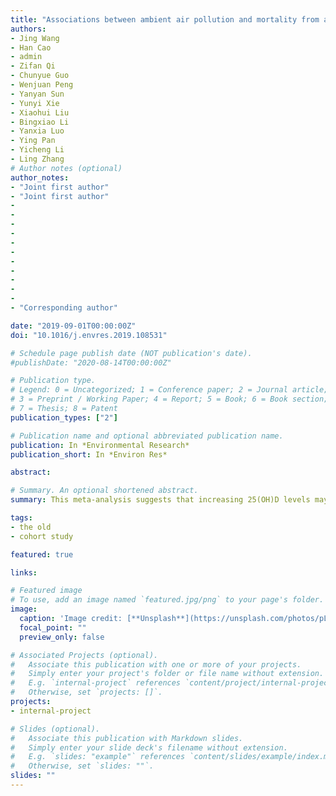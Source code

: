 ```yaml
---
title: "Associations between ambient air pollution and mortality from all causes, pneumonia, and congenital heart diseases among children aged under 5 years in Beijing, China: A population-based time series study"
authors:
- Jing Wang
- Han Cao
- admin
- Zifan Qi
- Chunyue Guo
- Wenjuan Peng
- Yanyan Sun
- Yunyi Xie
- Xiaohui Liu
- Bingxiao Li
- Yanxia Luo
- Ying Pan
- Yicheng Li
- Ling Zhang
# Author notes (optional)
author_notes:
- "Joint first author"
- "Joint first author"
- 
- 
-
-
-
-
-
-
-
-
-
- "Corresponding author"

date: "2019-09-01T00:00:00Z"
doi: "10.1016/j.envres.2019.108531"

# Schedule page publish date (NOT publication's date).
#publishDate: "2020-08-14T00:00:00Z"

# Publication type.
# Legend: 0 = Uncategorized; 1 = Conference paper; 2 = Journal article;
# 3 = Preprint / Working Paper; 4 = Report; 5 = Book; 6 = Book section;
# 7 = Thesis; 8 = Patent
publication_types: ["2"]

# Publication name and optional abbreviated publication name.
publication: In *Environmental Research*
publication_short: In *Environ Res*

abstract:

# Summary. An optional shortened abstract.
summary: This meta-analysis suggests that increasing 25(OH)D levels may be a useful approach to reduce the risk of depression in older adults and highlights the need for further large-scale clinical studies. 

tags:
- the old
- cohort study

featured: true

links:

# Featured image
# To use, add an image named `featured.jpg/png` to your page's folder. 
image:
  caption: 'Image credit: [**Unsplash**](https://unsplash.com/photos/pLCdAaMFLTE)'
  focal_point: ""
  preview_only: false

# Associated Projects (optional).
#   Associate this publication with one or more of your projects.
#   Simply enter your project's folder or file name without extension.
#   E.g. `internal-project` references `content/project/internal-project/index.md`.
#   Otherwise, set `projects: []`.
projects:
- internal-project

# Slides (optional).
#   Associate this publication with Markdown slides.
#   Simply enter your slide deck's filename without extension.
#   E.g. `slides: "example"` references `content/slides/example/index.md`.
#   Otherwise, set `slides: ""`.
slides: ""
---
```

